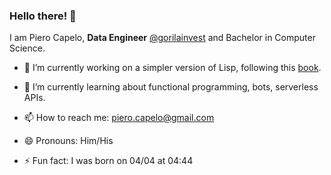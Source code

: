 ### Hello there! 👋

I am Piero Capelo, **Data Engineer** [@gorilainvest](https://github.com/gorilainvest) and Bachelor in Computer Science.

<!--
**opiero/opiero** is a ✨ _special_ ✨ repository because its `README.md` (this file) appears on your GitHub profile.

Here are some ideas to get you started:

- 🤔 I’m looking for help with ...
- 💬 Ask me about ...
-->
- 🔭 I’m currently working on a simpler version of Lisp, following this [book](https://buildyourownlisp.com/).

- 🌱 I’m currently learning about functional programming, bots, serverless APIs.

- 📫 How to reach me: piero.capelo@gmail.com

- 😄 Pronouns: Him/His

- ⚡ Fun fact: I was born on 04/04 at 04:44
